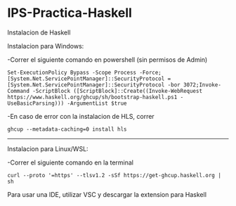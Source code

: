 # IPS-Practica-Haskell

Instalacion de Haskell

  Instalacion para Windows:
    
   -Correr el siguiente comando en powershell (sin permisos de Admin)
  
    Set-ExecutionPolicy Bypass -Scope Process -Force;[System.Net.ServicePointManager]::SecurityProtocol = [System.Net.ServicePointManager]::SecurityProtocol -bor 3072;Invoke-Command -ScriptBlock ([ScriptBlock]::Create((Invoke-WebRequest https://www.haskell.org/ghcup/sh/bootstrap-haskell.ps1 -UseBasicParsing))) -ArgumentList $true
    
   -En caso de error con la instalacion de HLS, correr
   
    ghcup --metadata-caching=0 install hls

-------------------------------------
  Instalacion para Linux/WSL:
    
   -Correr el siguiente comando en la terminal
  
    curl --proto '=https' --tlsv1.2 -sSf https://get-ghcup.haskell.org | sh
  
  
  Para usar una IDE, utilizar VSC y descargar la extension para Haskell
 
